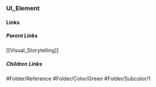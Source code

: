 ### UI_Element
#### Links
##### Parent Links
[[Visual_Storytelling]]
##### Children Links
#Folder/Reference
#Folder/Color/Green
#Folder/Subcolor/1
